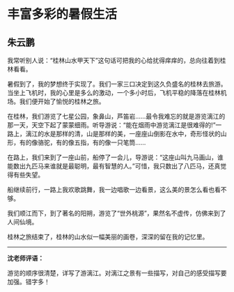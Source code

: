 # 丰富多彩的暑假生活 #

## 朱云鹏 ##

我常听别人说：“桂林山水甲天下”这句话可把我的心给扰得痒痒的，总向往着到桂林看看。
   
暑假到了，我的梦想终于实现了。我们一家三口决定到这久负盛名的桂林去旅游。当坐上飞机时，我的心里是多么的激动，一个多小时后，飞机平稳的降落在桂林机场。我们便开始了愉悦的桂林之旅。
  
在桂林，我们游览了七星公园，象鼻山，芦笛岩……最令我难忘的就是游览漓江的那一天，天空下起了蒙蒙细雨。听导游说：“能在烟雨中游览漓江是很难得的!”一路上，漓江的水是那样的清，山是那样的美，一座座山倒影在水中，奇形怪状的山形，有的像骆驼，有的像五指，有的像一只笔筒……
   
在路上，我们来到了一座山前，船停了一会儿，导游说：“这座山叫九马画山，谁能数出九匹马来谁就是最聪明，最有智慧的人。”可惜，我只数出了八匹马，还真觉得有些失望。
   
船继续前行，一路上我欢歌跳舞，我一边唱歌一边看景，这么美的景怎么看也看不够。
   
我们顺江而下，到了著名的阳朔，游览了“世外桃源”，果然名不虚传，仿佛来到了人间仙境。
   
桂林之旅结束了，桂林的山水似一幅美丽的画卷，深深的留在我的记忆里。

-------------------------------------

**沈老师评语：**

游览的顺序很清楚，详写了游漓江。对漓江之景有一些描写，对自己的感受描写要加强。错字多！
            